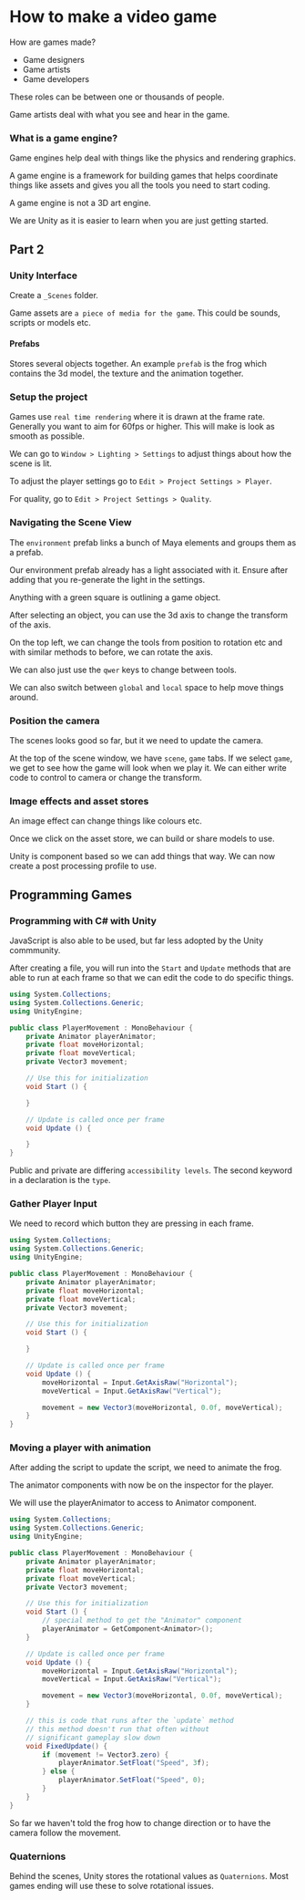 # How to make a video game

How are games made?

- Game designers
- Game artists
- Game developers

These roles can be between one or thousands of people.

Game artists deal with what you see and hear in the game.

### What is a game engine?

Game engines help deal with things like the physics and rendering graphics.

A game engine is a framework for building games that helps coordinate things like assets and gives you all the tools you need to start coding.

A game engine is not a 3D art engine.

We are Unity as it is easier to learn when you are just getting started.

## Part 2

### Unity Interface

Create a `_Scenes` folder.

Game assets are `a piece of media for the game`. This could be sounds, scripts or models etc.

#### Prefabs

Stores several objects together. An example `prefab` is the frog which contains the 3d model, the texture and the animation together.

### Setup the project

Games use `real time rendering` where it is drawn at the frame rate. Generally you want to aim for 60fps or higher. This will make is look as smooth as possible.

We can go to `Window > Lighting > Settings` to adjust things about how the scene is lit.

To adjust the player settings go to `Edit > Project Settings > Player`.

For quality, go to `Edit > Project Settings > Quality`.

### Navigating the Scene View

The `environment` prefab links a bunch of Maya elements and groups them as a prefab.

Our environment prefab already has a light associated with it. Ensure after adding that you re-generate the light in the settings.

Anything with a green square is outlining a game object.

After selecting an object, you can use the 3d axis to change the transform of the axis.

On the top left, we can change the tools from position to rotation etc and with similar methods to before, we can rotate the axis.

We can also just use the `qwer` keys to change between tools.

We can also switch between `global` and `local` space to help move things around.

### Position the camera

The scenes looks good so far, but it we need to update the camera.

At the top of the scene window, we have `scene`, `game` tabs. If we select `game`, we get to see how the game will look when we play it. We can either write code to control to camera or change the transform.

### Image effects and asset stores

An image effect can change things like colours etc.

Once we click on the asset store, we can build or share models to use.

Unity is component based so we can add things that way. We can now create a post processing profile to use.

## Programming Games

### Programming with C# with Unity

JavaScript is also able to be used, but far less adopted by the Unity commmunity.

After creating a file, you will run into the `Start` and `Update` methods that are able to run at each frame so that we can edit the code to do specific things.

```c#
using System.Collections;
using System.Collections.Generic;
using UnityEngine;

public class PlayerMovement : MonoBehaviour {
	private Animator playerAnimator;
	private float moveHorizontal;
	private float moveVertical;
	private Vector3 movement;

	// Use this for initialization
	void Start () {

	}

	// Update is called once per frame
	void Update () {

	}
}
```

Public and private are differing `accessibility levels`. The second keyword in a declaration is the `type`.

### Gather Player Input

We need to record which button they are pressing in each frame.

```c#
using System.Collections;
using System.Collections.Generic;
using UnityEngine;

public class PlayerMovement : MonoBehaviour {
	private Animator playerAnimator;
	private float moveHorizontal;
	private float moveVertical;
	private Vector3 movement;

	// Use this for initialization
	void Start () {

	}

	// Update is called once per frame
	void Update () {
		moveHorizontal = Input.GetAxisRaw("Horizontal");
		moveVertical = Input.GetAxisRaw("Vertical");

		movement = new Vector3(moveHorizontal, 0.0f, moveVertical);
	}
}
```

### Moving a player with animation

After adding the script to update the script, we need to animate the frog.

The animator components with now be on the inspector for the player.

We will use the playerAnimator to access to Animator component.


```c#
using System.Collections;
using System.Collections.Generic;
using UnityEngine;

public class PlayerMovement : MonoBehaviour {
	private Animator playerAnimator;
	private float moveHorizontal;
	private float moveVertical;
	private Vector3 movement;

	// Use this for initialization
	void Start () {
		// special method to get the "Animator" component
		playerAnimator = GetComponent<Animator>();
	}

	// Update is called once per frame
	void Update () {
		moveHorizontal = Input.GetAxisRaw("Horizontal");
		moveVertical = Input.GetAxisRaw("Vertical");

		movement = new Vector3(moveHorizontal, 0.0f, moveVertical);
	}

	// this is code that runs after the `update` method
	// this method doesn't run that often without
	// significant gameplay slow down
	void FixedUpdate() {
		if (movement != Vector3.zero) {
			playerAnimator.SetFloat("Speed", 3f);
		} else {
			playerAnimator.SetFloat("Speed", 0);
		}
	}
}
```

So far we haven't told the frog how to change direction or to have the camera follow the movement.

### Quaternions

Behind the scenes, Unity stores the rotational values as `Quaternions`. Most games ending will use these to solve rotational issues.
